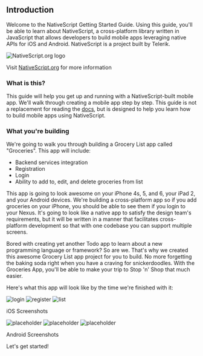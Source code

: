 ## Introduction

Welcome to the NativeScript Getting Started Guide. Using this guide, you'll be able to learn about NativeScript, a cross-platform library written in JavaScript that allows developers to build mobile apps leveraging native APIs for iOS and Android. NativeScript is a project built by Telerik.

![NativeScript.org logo](../images/nativescript-logo.jpg)

Visit [NativeScript.org](nativescript.org) for more information

### What is this?

This guide will help you get up and running with a NativeScript-built mobile app. We'll walk through creating a mobile app step by step. This guide is not a replacement for reading the [docs](http://docs.nativescript.org), but is designed to help you learn how to build mobile apps using NativeScript.

### What you're building

We're going to walk you through building a Grocery List app called "Groceries". This app will include: 

- Backend services integration
- Registration
- Login
- Ability to add to, edit, and delete groceries from list

This app is going to look awesome on your iPhone 4s, 5, and 6, your iPad 2, and your Android devices. We're building a cross-platform app so if you add groceries on your iPhone, you should be able to see them if you login to your Nexus. It's going to look like a native app to satisfy the design team's requirements, but it will be written in a manner that facilitates cross-platform development so that with one codebase you can support multiple screens.

Bored with creating yet another Todo app to learn about a new programming language or framework? So are we. That's why we created this awesome Grocery List app project for you to build. No more forgetting the baking soda right when you have a craving for snickerdoodles. With the Groceries App, you'll be able to make your trip to Stop 'n' Shop that much easier.

Here's what this app will look like by the time we're finished with it:

![login](../images/login-screenshot.png)
![register](../images/register-screenshot.png)
![list](../images/list-screenshot.png)

iOS Screenshots

![placeholder](../images/screenshot-placeholder.png)
![placeholder](../images/screenshot-placeholder.png)
![placeholder](../images/screenshot-placeholder.png)

Android Screenshots

Let's get started!

